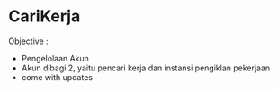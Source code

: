 # CariKerja
Objective :
* Pengelolaan Akun
* Akun dibagi 2, yaitu pencari kerja dan instansi pengiklan pekerjaan
* come with updates

